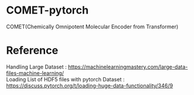 # COMET-pytorch
COMET(Chemically Omnipotent Molecular Encoder from Transformer)

# Reference  
Handling Large Dataset : https://machinelearningmastery.com/large-data-files-machine-learning/  
Loading List of HDF5 files with pytorch Dataset : https://discuss.pytorch.org/t/loading-huge-data-functionality/346/9   
